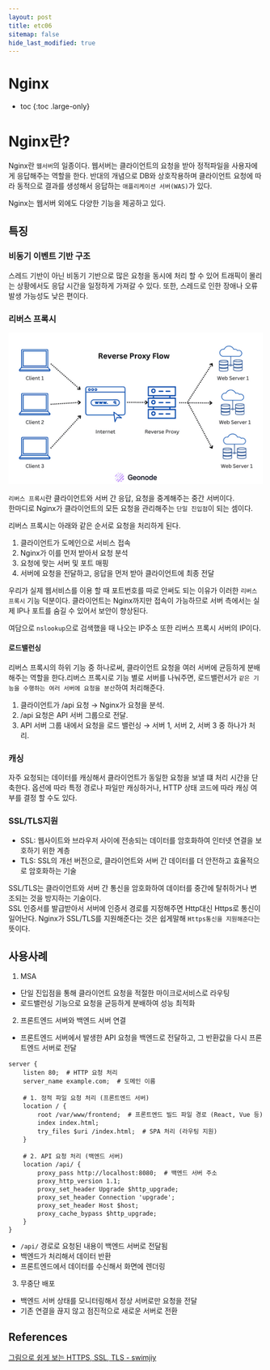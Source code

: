 ```yaml
---
layout: post
title: etc06
sitemap: false
hide_last_modified: true
---
```

# Nginx

* toc
{:toc .large-only}

# Nginx란?

Nginx란 `웹서버`의 일종이다. 웹서버는 클라이언트의 요청을 받아 정적파일을 사용자에게 응답해주는 역할을 한다. 반대의 개념으로 DB와 상호작용하며 클라이언트 요청에 따라 동적으로 결과를 생성해서 응답하는 `애플리케이션 서버(WAS)`가 있다.

Nginx는 웹서버 외에도 다양한 기능을 제공하고 있다.

## 특징
### 비동기 이벤트 기반 구조
스레드 기반이 아닌 비동기 기반으로 많은 요청을 동시에 처리 할 수 있어 트래픽이 몰리는 상황에서도 응답 시간을 일정하게 가져갈 수 있다.
또한, 스레드로 인한 장애나 오류 발생 가능성도 낮은 편이다.

### 리버스 프록시

![](/assets/img/etc/reverseproxy.png)

`리버스 프록시`란 클라이언트와 서버 간 응답, 요청을 중계해주는 중간 서버이다.  
한마디로 Nginx가 클라이언트의 모든 요청을 관리해주는 `단일 진입점`이 되는 셈이다.  

리버스 프록시는 아래와 같은 순서로 요청을 처리하게 된다.
1. 클라이언트가 도메인으로 서비스 접속
2. Nginx가 이를 먼저 받아서 요청 분석
3. 요청에 맞는 서버 및 포트 매핑
4. 서버에 요청을 전달하고, 응답을 먼저 받아 클라이언트에 최종 전달

우리가 실제 웹서비스를 이용 할 때 포트번호를 따로 안써도 되는 이유가 이러한 `리버스 프록시` 기능 덕분이다.
클라이언트는 Nginx까지만 접속이 가능하므로 서버 측에서는 실제 IP나 포트를 숨길 수 있어서 보안이 향상된다.  

여담으로 `nslookup`으로 검색했을 때 나오는 IP주소 또한 리버스 프록시 서버의 IP이다.

#### 로드밸런싱
리버스 프록시의 하위 기능 중 하나로써, 클라이언트 요청을 여러 서버에 균등하게 분배해주는 역할을 한다.리버스 프록시로 기능 별로 서버를 나눠주면, 로드밸런서가 `같은 기능을 수행하는 여러 서버에 요청을 분산`하여 처리해준다.

1. 클라이언트가 /api 요청 → Nginx가 요청을 분석.
2. /api 요청은 API 서버 그룹으로 전달.
3. API 서버 그룹 내에서 요청을 로드 밸런싱 → 서버 1, 서버 2, 서버 3 중 하나가 처리.

### 캐싱
자주 요청되는 데이터를 캐싱해서 클라이언트가 동일한 요청을 보낼 떄 처리 시간을 단축한다.
옵션에 따라 특정 경로나 파일만 캐싱하거나, HTTP 상태 코드에 따라 캐싱 여부를 결정 할 수도 있다.

### SSL/TLS지원
- SSL: 웹사이트와 브라우저 사이에 전송되는 데이터를 암호화하여 인터넷 연결을 보호하기 위한 계층
- TLS: SSL의 개선 버전으로, 클라이언트와 서버 간 데이터를 더 안전하고 효율적으로 암호화하는 기술

SSL/TLS는 클라이언트와 서버 간 통신을 암호화하여 데이터를 중간에 탈취하거나 변조되는 것을 방지하는 기술이다.  
SSL 인증서를 발급받아서 서버에 인증서 경로를 지정해주면 Http대신 Https로 통신이 일어난다.
Nginx가 SSL/TLS를 지원해준다는 것은 쉽게말해 `Https통신을 지원해준다`는 뜻이다.

## 사용사례

1. MSA
- 단일 진입점을 통해 클라이언트 요청을 적절한 마이크로서비스로 라우팅
- 로드밸런싱 기능으로 요청을 균등하게 분배하여 성능 최적화

2. 프론트엔드 서버와 백엔드 서버 연결
- 프론트엔드 서버에서 발생한 API 요청을 백엔드로 전달하고, 그 반환값을 다시 프론트엔드 서버로 전달
  
```nginx
server {
    listen 80;  # HTTP 요청 처리
    server_name example.com;  # 도메인 이름

    # 1. 정적 파일 요청 처리 (프론트엔드 서버)
    location / {
        root /var/www/frontend;  # 프론트엔드 빌드 파일 경로 (React, Vue 등)
        index index.html;
        try_files $uri /index.html;  # SPA 처리 (라우팅 지원)
    }

    # 2. API 요청 처리 (백엔드 서버)
    location /api/ {
        proxy_pass http://localhost:8080;  # 백엔드 서버 주소
        proxy_http_version 1.1;
        proxy_set_header Upgrade $http_upgrade;
        proxy_set_header Connection 'upgrade';
        proxy_set_header Host $host;
        proxy_cache_bypass $http_upgrade;
    }
}
```

- `/api/` 경로로 요청된 내용이 백엔드 서버로 전달됨
- 백엔드가 처리해서 데이터 반환
- 프론트엔드에서 데이터를 수신해서 화면에 렌더링

3. 무중단 배포
- 백엔드 서버 상태를 모니터링해서 정상 서버로만 요청을 전달
- 기존 연결을 끊지 않고 점진적으로 새로운 서버로 전환

## References
[그림으로 쉽게 보는 HTTPS, SSL, TLS - swimjiy](https://brunch.co.kr/@swimjiy/47)
